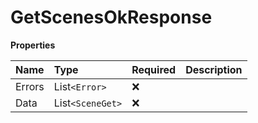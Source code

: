# GetScenesOkResponse

**Properties**

| Name   | Type             | Required | Description |
| :----- | :--------------- | :------- | :---------- |
| Errors | List`<Error>`    | ❌       |             |
| Data   | List`<SceneGet>` | ❌       |             |

<!-- This file was generated by liblab | https://liblab.com/ -->
